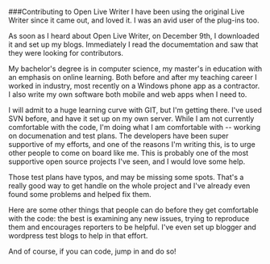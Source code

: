 ###Contributing to Open Live Writer
I have been using the original Live Writer since it came out, and loved it.  I was 
an avid user of the plug-ins too.

As soon as I heard about Open Live Writer, on December 9th, I downloaded it and set up my blogs. Immediately I read the documemtation
and saw that they were looking for contributors.

My bachelor's degree is in computer science, my master's in education with an emphasis on online learning. Both
before and after my teaching career I worked in industry, most recently on a Windows phone app as a contractor. I also 
write my own software both mobile and web apps when I need to.

I will admit to a huge learning curve with GIT, but I'm getting there.  I've used SVN before, and have it set up on my own server.
While I am not currently comfortable with the code, I'm doing what I am comfortable with -- working on documenation and test plans.
The developers have been super supportive of my efforts, and one of the reasons I'm writing this, is to urge other people to come on 
board like me.  This is probably one of the most supportive open source projects I've seen, and I would love some help.

Those test plans have typos, and may be missing some spots.  That's a really good way to get handle on the whole project and I've already
even found some problems and helped fix them.

Here are some other things that people can do before they get comfortable with the code:  the best is examining any new issues, trying to reproduce
them and encourages reporters to be helpful.  I've even set up blogger and wordpress test blogs to help in that effort.

And of course, if you can code, jump in and do so!
